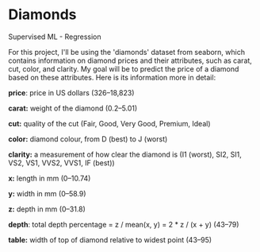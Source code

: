 # Diamonds
Supervised ML - Regression

For this project, I'll be using the 'diamonds' dataset from seaborn, which contains information on diamond prices and their attributes, such as carat, cut, color, and clarity. My goal will be to predict the price of a diamond based on these attributes. Here is its information more in detail:

**price**: price in US dollars ($326–$18,823)

**carat:** weight of the diamond (0.2–5.01)

**cut:** quality of the cut (Fair, Good, Very Good, Premium, Ideal)

**color:** diamond colour, from D (best) to J (worst)

**clarity:** a measurement of how clear the diamond is (I1 (worst), SI2, SI1, VS2, VS1, VVS2, VVS1, IF (best))

**x:** length in mm (0–10.74)

**y:** width in mm (0–58.9)

**z:** depth in mm (0–31.8)

**depth**: total depth percentage = z / mean(x, y) = 2 * z / (x + y) (43–79)

**table:** width of top of diamond relative to widest point (43–95)


